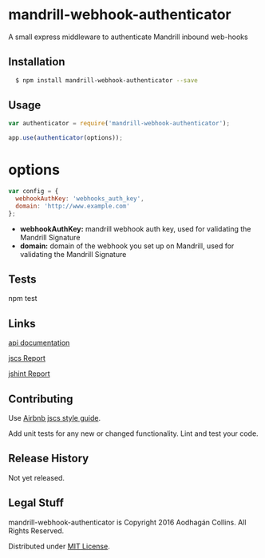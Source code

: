 mandrill-webhook-authenticator
=========
A small express middleware to authenticate Mandrill inbound web-hooks

## Installation

```bash
  $ npm install mandrill-webhook-authenticator --save
```

## Usage

```javascript
var authenticator = require('mandrill-webhook-authenticator');

app.use(authenticator(options));
```

  # options

```javascript
var config = {
  webhookAuthKey: 'webhooks_auth_key',
  domain: 'http://www.example.com'
};
```

  * **webhookAuthKey:** mandrill webhook auth key, used for validating the Mandrill Signature
  * **domain:** domain of the webhook you set up on Mandrill, used for validating the Mandrill Signature

## Tests

  npm test

## Links

  [api documentation](./docs/api.md)

  [jscs Report](./docs/jscs.md)

  [jshint Report](./docs/jshint.md)

## Contributing

  Use [Airbnb jscs style guide](https://github.com/airbnb/javascript).

  Add unit tests for any new or changed functionality. Lint and test your code.

## Release History

  Not yet released.

## Legal Stuff

  mandrill-webhook-authenticator is Copyright 2016 Aodhagán Collins. All Rights Reserved.

  Distributed under [MIT License](https://tldrlegal.com/license/mit-license).
